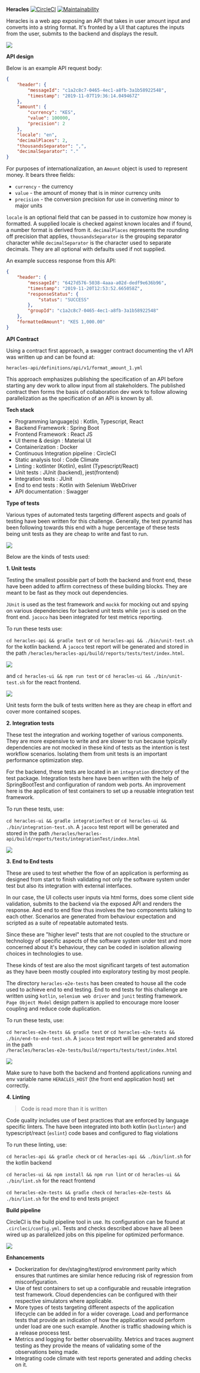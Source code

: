 **Heracles**
[![CircleCI](https://circleci.com/gh/kwahome/heracles.svg?style=svg)](https://circleci.com/gh/kwahome/heracles)
[![Maintainability](https://api.codeclimate.com/v1/badges/4621f26ec6b1d5d7cf6d/maintainability)](https://codeclimate.com/github/kwahome/heracles/maintainability)

Heracles is a web app exposing an API that takes in user amount input and converts into a string format.
It's fronted by a UI that captures the inputs from the user, submits to the backend and displays the result.

![](docs/heracles.png)

**API design**

Below is an example API request body:

```json
{
	"header": {
		"messageId": "c1a2c8c7-0465-4ec1-a8fb-3a1b58922548",
		"timestamp": "2019-11-07T19:36:14.049467Z"
	},
	"amount": {
		"currency": "KES",
		"value": 100000,
		"precision": 2
	},
	"locale": "en",
	"decimalPlaces": 2,
	"thousandsSeparator": ",",
	"decimalSeparator": "."
}
```

For purposes of internationalization, an `Amount` object is used to represent money. It bears three fields:
- `currency` - the currency
- `value` - the amount of money that is in minor currency units
- `precision` - the conversion precision for use in converting minor to major units

`locale` is an optional field that can be passed in to customize how money is formatted. A supplied locale is checked
against known locales and if found, a number format is derived from it. `decimalPlaces` represents the rounding off
precision that applies, `thousandsSeparator` is the grouping separator character while `decimalSeparator` is the
character used to separate decimals. They are all optional with defaults used if not supplied.

An example success response from this API:

```json
{
    "header": {
        "messageId": "6427d576-5038-4aaa-a02d-dedf9e636b96",
        "timestamp": "2019-11-20T12:53:52.665058Z",
        "responseStatus": {
            "status": "SUCCESS"
        },
        "groupId": "c1a2c8c7-0465-4ec1-a8fb-3a1b58922548"
    },
    "formattedAmount": "KES 1,000.00"
}
```

**API Contract**

Using a contract first approach, a swagger contract documenting the v1 API was written up and can be found at:

```heracles-api/definitions/api/v1/format_amount_1.yml```

This approach emphasizes publishing the specification of an API before starting any dev work to allow input from all stakeholders. The published contract then forms the basis of collaboration dev work to follow allowing 
parallelization as the specification of an API is known by all.

**Tech stack**
- Programming language(s) : Kotlin, Typescript, React
- Backend Framework : Spring Boot
- Frontend Framework : React JS
- UI theme & design : Material UI
- Containerization : Docker
- Continuous Integration pipeline : CircleCI
- Static analysis tool : Code Climate
- Linting : kotlinter (Kotlin), eslint (Typescript/React)
- Unit tests : JUnit (backend), jest(frontend)
- Integration tests : JUnit
- End to end tests : Kotlin with Selenium WebDriver
- API documentation : Swagger

**Type of tests**

Various types of automated tests targeting different aspects and goals of testing have been written for this challenge.
Generally, the test pyramid has been following towards this end with a huge percentage of these tests being unit tests
as they are cheap to write and fast to run.

![](docs/test-pyramid.png)

Below are the kinds of tests used:

**1. Unit tests**

Testing the smallest possible part of both the backend and front end, these have been added to affirm
correctness of these building blocks. They are meant to be fast as they mock out dependencies.

`JUnit` is used as the test framework and `mockk` for mocking out and spying on various dependencies for backend
unit tests while `jest` is used on the front end. `jacoco` has been integrated for test metrics reporting.

To run these tests use:

`cd heracles-api && gradle test` or `cd heracles-api && ./bin/unit-test.sh` for the kotlin backend. 
A `jacoco` test report will be generated and stored in the path 
`/heracles/heracles-api/build/reports/tests/test/index.html`.

![](docs/gradle-test-report.png)

and `cd heracles-ui && npm run test` or `cd heracles-ui && ./bin/unit-test.sh` for the react frontend. 

![](docs/npm-run-test-report.png)
    
    
Unit tests form the bulk of tests written here as they are cheap in effort and cover more contained scopes.

**2. Integration tests**

These test the integration and working together of various components. They are more 
expensive to write and are slower to run because typically dependencies are not
mocked in these kind of tests as the intention is test workflow scenarios.
Isolating them from unit tests is an important performance optimization step.

For the backend, these tests are located in an `integration` directory of the test package. Integration tests here have 
been written with the help of SpringBootTest and configuration of random web ports. An improvement here is the
application of test containers to set up a reusable integration test framework.
    
To run these tests, use:
    
`cd heracles-ui && gradle integrationTest` or `cd heracles-ui && ./bin/integration-test.sh`. 
A `jacoco` test report will be generated and stored in the path 
`/heracles/heracles-api/build/reports/tests/integrationTest/index.html`

![](docs/gradle-integration-test-report.png)

**3. End to End tests**

These are used to test whether the flow of an application is performing as designed from start to finish validating
not only the software system under test but also its integration with external interfaces.

In our case, the UI collects user inputs via html forms, does some client side validation, submits to the backend via 
the exposed API and renders the response. And end to end flow thus involves the two components talking to each other.
Scenarios are generated from behaviour expectation and scripted as a suite of repeatable automated tests.

Since these are "higher level" tests that are not coupled to the structure or technology of specific aspects of the 
software system under test and more concerned about it's behaviour, they can be coded in isolation allowing choices 
in technologies to use.

These kinds of test are also the most significant targets of test automation as they have been mostly coupled into
exploratory testing by most people.

The directory `heracles-e2e-tests` has been created to house all the code used to achieve end to end testing. End to
end tests for this challenge are written using `kotlin`, `selenium web driver` and `junit` testing framework.
`Page Object Model` design pattern is applied to encourage more looser coupling and reduce code duplication.

To run these tests, use:

`cd heracles-e2e-tests && gradle test` or `cd heracles-e2e-tests && ./bin/end-to-end-test.sh`. 
A `jacoco` test report will be generated and stored in the path  
`/heracles/heracles-e2e-tests/build/reports/tests/test/index.html`

![](docs/gradle-end-to-end-test-report.png)

Make sure to have both the backend and frontend applications running and env variable name 
`HERACLES_HOST` (the front end application host) set correctly.

**4. Linting**

> Code is read more than it is written 

Code quality includes use of best practices that are enforced by language specific linters. 
The have been integrated into both kotlin (`kotlinter`) and typescript/react (`eslint`) code bases and configured to
flag violations

To run these linting, use:

`cd heracles-api && gradle check` or `cd heracles-api && ./bin/lint.sh` for the kotlin backend

`cd heracles-ui && npm install && npm run lint` or `cd heracles-ui && ./bin/lint.sh` for the react frontend

`cd heracles-e2e-tests && gradle check` `cd heracles-e2e-tests && ./bin/lint.sh` for the end to end tests project
        
**Build pipeline**

CircleCI is the build pipeline tool in use.
Its configuration can be found at `.circleci/config.yml`.
Tests and checks described above have all been wired up as parallelized jobs on this pipeline for optimized
performance.

![](docs/circle-ci-checks.png)
    
**Enhancements**

- Dockerization for dev/staging/test/prod environment parity which ensures that runtimes are similar hence reducing
risk of regression from misconfiguration.
- Use of test containers to set up a configurable and reusable integration test framework. Cloud dependencies can be
configured with their respective simulators where applicable.
- More types of tests targeting different aspects of the application lifecycle can be added in for a wider coverage. 
Load and performance tests that provide an indication of how the application would perform under load are one such 
example. Another is traffic shadowing which is a release process test.
- Metrics and logging for better observability. Metrics and traces augment testing as they provide the means of 
validating some of the observations being made.
- Integrating code climate with test reports generated and adding checks on it.
